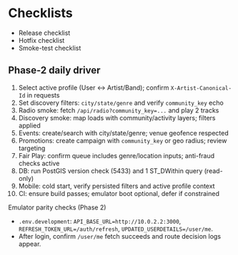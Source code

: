 # Checklists
- Release checklist
- Hotfix checklist
- Smoke-test checklist

## Phase-2 daily driver
1) Select active profile (User ↔ Artist/Band); confirm `X-Artist-Canonical-Id` in requests
2) Set discovery filters: `city/state/genre` and verify `community_key` echo
3) Radio smoke: fetch `/api/radio?community_key=...` and play 2 tracks
4) Discovery smoke: map loads with community/activity layers; filters applied
5) Events: create/search with city/state/genre; venue geofence respected
6) Promotions: create campaign with `community_key` or geo radius; review targeting
7) Fair Play: confirm queue includes genre/location inputs; anti-fraud checks active
8) DB: run PostGIS version check (5433) and 1 ST_DWithin query (read-only)
9) Mobile: cold start, verify persisted filters and active profile context
10) CI: ensure build passes; emulator boot optional, defer if constrained

Emulator parity checks (Phase 2)
- `.env.development`: `API_BASE_URL=http://10.0.2.2:3000`, `REFRESH_TOKEN_URL=/auth/refresh`, `UPDATED_USERDETAILS=/user/me`.
- After login, confirm `/user/me` fetch succeeds and route decision logs appear.
